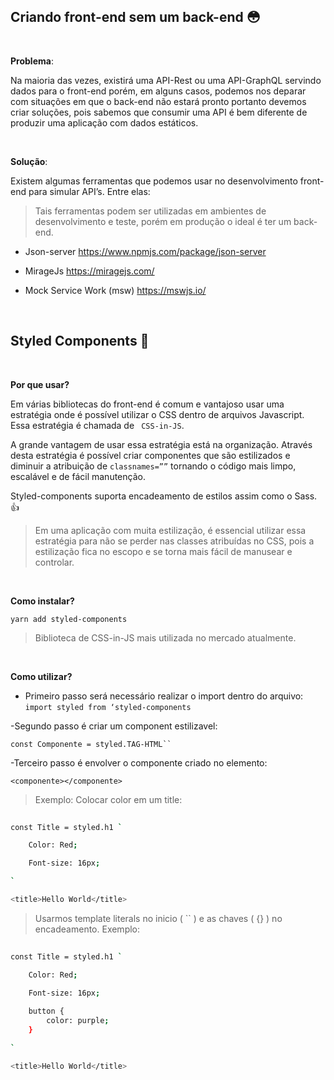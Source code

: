 ## Criando front-end sem um back-end :flushed:

<br> 

<b>Problema</b>: 

Na maioria das vezes, existirá uma API-Rest ou uma API-GraphQL servindo dados para o front-end porém, em alguns casos, podemos nos deparar com situações em que o back-end não estará pronto portanto devemos criar soluções, pois sabemos que consumir uma API é bem diferente de produzir uma aplicação com dados estáticos. 

<br> 

<b>Solução</b>: 

Existem algumas ferramentas que podemos usar no desenvolvimento front-end para simular API’s. Entre elas: 

> Tais ferramentas podem ser utilizadas em ambientes de desenvolvimento e teste, porém em produção o ideal é ter um back-end. 

- Json-server https://www.npmjs.com/package/json-server 

- MirageJs  https://miragejs.com/ 

- Mock Service Work (msw) https://mswjs.io/ 

<br> 

## Styled Components :art: 

<br> 

<b>Por que usar?</b> 

Em várias bibliotecas do front-end é comum e vantajoso usar uma estratégia onde é possível utilizar o CSS dentro de arquivos Javascript. Essa estratégia é chamada de ``` CSS-in-JS```. 

A grande vantagem de usar essa estratégia está na organização. Através desta estratégia é possível criar componentes que são estilizados e diminuir a atribuição de ```classnames=””``` tornando o código mais limpo, escalável e de fácil manutenção. 

Styled-components suporta encadeamento de estilos assim como o Sass. :+1: 

> Em uma aplicação com muita estilização, é essencial utilizar essa estratégia para não se perder nas classes atribuídas no CSS, pois a estilização fica no escopo e se torna mais fácil de manusear e controlar. 

<br> 

<b>Como instalar?</b> 

``` yarn add styled-components ```  

> Biblioteca de CSS-in-JS mais utilizada no mercado atualmente. 

<br> 

<b> Como utilizar? </b> 

- Primeiro passo será necessário realizar o import dentro do arquivo: 
```import styled from ‘styled-components``` 

-Segundo passo é criar um component estilizavel: 

```const Componente = styled.TAG-HTML`` ``` 

-Terceiro passo é envolver o componente criado no elemento: 

```<componente></componente>``` 
<br> 

> Exemplo: Colocar color em um title: 

 
```bash
 
const Title = styled.h1 ` 

	Color: Red; 

	Font-size: 16px; 

` 

<title>Hello World</title> 

``` 

> Usarmos template literals no inicio ( `` ) e as chaves ( {} ) no encadeamento. Exemplo:

```bash
 
const Title = styled.h1 ` 

	Color: Red; 

	Font-size: 16px; 
    
    button {
        color: purple;
    }

` 

<title>Hello World</title> 

``` 
